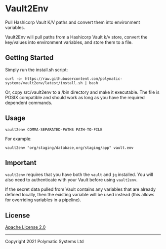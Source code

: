 
# Vault2Env

Pull Hashicorp Vault K/V paths and convert them into environment variables.

Vault2Env will pull paths from a Hashicorp Vault k/v store, convert the key/values into environment variables, and store them to a file.

## Getting Started

Simply run the install.sh script:

```
curl -o- https://raw.githubusercontent.com/polymatic-systems/vault2env/latest/install.sh | bash
```

Or, copy src/vault2env to a /bin directory and make it executable. The file is POSIX compatible and should work as long as you have the required dependent commands.

## Usage

```
vault2env COMMA-SEPARATED-PATHS PATH-TO-FILE
```

For example:

```
vault2env "org/staging/database,org/staging/app" vault.env
```

## Important

`vault2env` requires that you have both the `vault` and `jq` installed. You will also need to authenticate with your Vault before using `vault2env`.

If the secret data pulled from Vault contains any variables that are already defined locally, then the existing variable will be used instead (this allows for overriding variables in a pipeline).

## License

[Apache License 2.0](https://github.com/polymatic-systems/vault2env/blob/master/LICENSE)

---

Copyright 2021 Polymatic Systems Ltd
